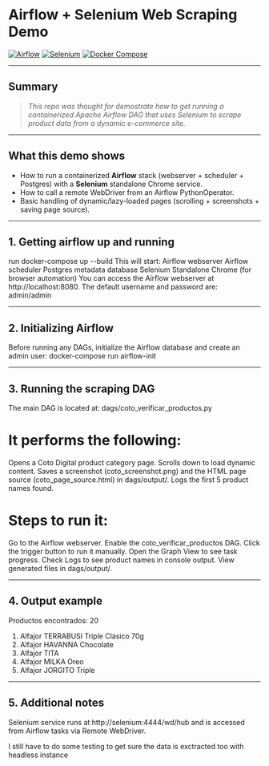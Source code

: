 # Airflow + Selenium Web Scraping Demo

[![Airflow](https://img.shields.io/badge/Airflow-2.8.1-blue)](https://airflow.apache.org/)
[![Selenium](https://img.shields.io/badge/Selenium-4.x-green)](https://www.selenium.dev/)
[![Docker Compose](https://img.shields.io/badge/Docker%20Compose-v3.9-orange)](https://docs.docker.com/compose/compose-file/compose-versioning/)

---

## Summary
> *This repo was thought for demostrate how to get running a containerized Apache Airflow DAG that uses Selenium to scrape product data from a dynamic e-commerce site.*

---

## What this demo shows
- How to run a containerized **Airflow** stack (webserver + scheduler + Postgres) with a **Selenium** standalone Chrome service.
- How to call a remote WebDriver from an Airflow PythonOperator.
- Basic handling of dynamic/lazy-loaded pages (scrolling + screenshots + saving page source).

---

## 1. Getting airflow up and running
run docker-compose up --build
This will start:
Airflow webserver
Airflow scheduler
Postgres metadata database
Selenium Standalone Chrome (for browser automation)
You can access the Airflow webserver at http://localhost:8080.
The default username and password are: admin/admin

---

## 2. Initializing Airflow
Before running any DAGs, initialize the Airflow database and create an admin user:
docker-compose run airflow-init

---
## 3. Running the scraping DAG
The main DAG is located at:
dags/coto_verificar_productos.py

# It performs the following:
Opens a Coto Digital product category page.
Scrolls down to load dynamic content.
Saves a screenshot (coto_screenshot.png) and the HTML page source (coto_page_source.html) in dags/output/.
Logs the first 5 product names found.
# Steps to run it:
Go to the Airflow webserver.
Enable the coto_verificar_productos DAG.
Click the trigger button to run it manually.
Open the Graph View to see task progress.
Check Logs to see product names in console output.
View generated files in dags/output/.

----

## 4. Output example
Productos encontrados: 20
1. Alfajor TERRABUSI Triple Clásico 70g
2. Alfajor HAVANNA Chocolate
3. Alfajor TITA
4. Alfajor MILKA Oreo
5. Alfajor JORGITO Triple

----

## 5. Additional notes
Selenium service runs at http://selenium:4444/wd/hub and is accessed from Airflow tasks via Remote WebDriver.

I still have to do some testing to get sure the data is exctracted too with headless instance
